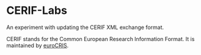 # CERIF-Labs
An experiment with updating the CERIF XML exchange format.

CERIF stands for the Common European Research Information Format. It is maintained by [euroCRIS](http://eurocris.org).